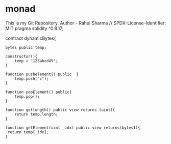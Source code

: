 # monad
This is my Git Repository.
Author - Rahul Sharma
// SPDX-License-Identifier: MIT
pragma solidity ^0.8.17;


contract dynamicBytes{

    bytes public temp;

    constructor(){
        temp = "123abcd45";
    }

    function pushelement() public  {
        temp.push("c");
    }

    function popElement() public{
        temp.pop();
    }

    function getlength() public view returns (uint){
        return temp.length;
    }

    function getElement(uint _idx) public view returns(bytes1){
     return temp[_idx];
    }
